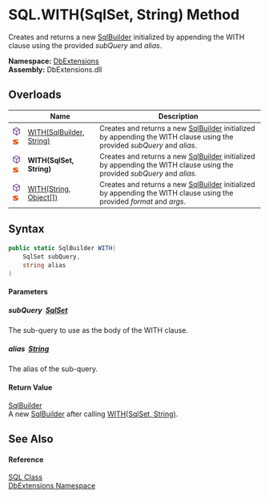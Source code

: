 SQL.WITH(SqlSet, String) Method
===============================
Creates and returns a new [SqlBuilder][1] initialized by appending the WITH clause using the provided *subQuery* and *alias*.
  
**Namespace:** [DbExtensions][2]  
**Assembly:** DbExtensions.dll

Overloads
---------

|                                  | Name                          | Description                                                                                                                   |
| -------------------------------- | ----------------------------- | ----------------------------------------------------------------------------------------------------------------------------- |
| ![Public method]![Static member] | [WITH(SqlBuilder, String)][3] | Creates and returns a new [SqlBuilder][1] initialized by appending the WITH clause using the provided *subQuery* and *alias*. |
| ![Public method]![Static member] | **WITH(SqlSet, String)**      | Creates and returns a new [SqlBuilder][1] initialized by appending the WITH clause using the provided *subQuery* and *alias*. |
| ![Public method]![Static member] | [WITH(String, Object[])][4]   | Creates and returns a new [SqlBuilder][1] initialized by appending the WITH clause using the provided *format* and *args*.    |


Syntax
------

```csharp
public static SqlBuilder WITH(
	SqlSet subQuery,
	string alias
)
```

#### Parameters

##### *subQuery*  [SqlSet][5]
The sub-query to use as the body of the WITH clause.

##### *alias*  [String][6]
The alias of the sub-query.

#### Return Value
[SqlBuilder][1]  
 A new [SqlBuilder][1] after calling [WITH(SqlSet, String)][7].

See Also
--------

#### Reference
[SQL Class][8]  
[DbExtensions Namespace][2]  

[1]: ../SqlBuilder/README.md
[2]: ../README.md
[3]: WITH.md
[4]: WITH_2.md
[5]: ../SqlSet/README.md
[6]: https://learn.microsoft.com/dotnet/api/system.string
[7]: ../SqlBuilder/WITH_1.md
[8]: README.md
[Public method]: ../../icons/pubmethod.svg "Public method"
[Static member]: ../../icons/Static.gif "Static member"